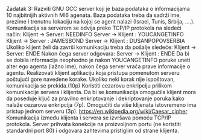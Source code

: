 Zadatak 3:
Razviti GNU GCC server koji je baza podataka o informacijama 10 najbitnijih aktivnih MI6
agenata. Baza podataka treba da sadrži ime, prezime i trenutnu lokaciju na kojoj se agent nalazi
(Israel, Tunis, Srbija, ....).
Komunikacija sa serverom se odvija preko TCP/IP protokola na sledeći način:
Klijent -> Server: NEEDINFO
Server -> Klijent : YOUCANGETINFO
Klijent -> Server : JAMESBOND
Server -> Klijent : DUSANPOPOVSERBIA
Ukoliko klijent želi da završi komunikaciju treba da pošalje sledeće:
Klijent -> Server: ENDE
Nakon čega server odgovara:
Server -> Klijent : ENDE
Da bi se dobila informacija neophodno je nakon YOUCANGETINFO poruke uneti alter ego
agenta (lažno ime), nakon čega server vraća prave informacije o agentu.
Realizovati klijent aplikaciju koja pristupa pomenutom serveru poštujući gore navedene korake.
Ukoliko neki korak nije ispoštovan, komunikacija se prekida.(10p)
Koristiti cezarovu enkripciju prilikom komunikacije servera i klijenta. Da bi se komunikacija
omogućila klijent mora da poseduje ključ za pravilno enkriptovanje i dekriptovanje poruka kako
nalaže cezarova enkripcija (7p).
Omogućiti da više klijenata istovremeno ima pristup jednom serveru (3p).
https://en.wikipedia.org/wiki/Caesar_cipher
Komunikacija između klijenta i servera se izvršava pomoću TCP/IP protokola. Server prihvata
konekcije na proizvoljnom portu (ne koristiti standardni port 80) i odgovara zahtevima pristiglim
od strane klijenta.
